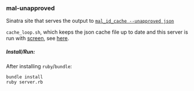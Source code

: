 ### mal-unapproved

Sinatra site that serves the output to [`mal_id_cache --unapproved json`](https://github.com/seanbreckenridge/mal-id-cache)

`cache_loop.sh`, which keeps the json cache file up to date and this server is run with [screen](https://www.gnu.org/software/screen/), see [here](https://github.com/seanbreckenridge/vps/blob/master/restart#L38-L50).


##### Install/Run:

After installing `ruby`/`bundle`:

```
bundle install
ruby server.rb
```
